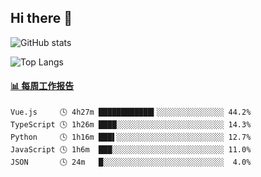 ## Hi there 👋

![GitHub stats](https://github-readme-stats.orilight.top/api?username=orilights)

![Top Langs](https://github-readme-stats.orilight.top/api/top-langs/?username=orilights&layout=compact)

<!-- waka-box start -->
#### <a href="https://gist.github.com/92c8d5b388768c10efcba86e82b7c4fb" target="_blank">📊 每周工作报告</a>
```text
Vue.js     🕓 4h27m ████████████▍░░░░░░░░░░░░░░░ 44.2%
TypeScript 🕓 1h26m ████░░░░░░░░░░░░░░░░░░░░░░░░ 14.3%
Python     🕓 1h16m ███▌░░░░░░░░░░░░░░░░░░░░░░░░ 12.7%
JavaScript 🕓 1h6m  ███░░░░░░░░░░░░░░░░░░░░░░░░░ 11.0%
JSON       🕓 24m   █░░░░░░░░░░░░░░░░░░░░░░░░░░░  4.0%
```
<!-- Powered by https://github.com/journey-ad/waka-box-go . -->
<!-- waka-box end -->
